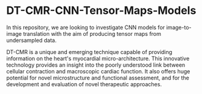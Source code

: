 # DT-CMR-CNN-Tensor-Maps-Models
In this repository, we are looking to investigate CNN models for image-to-image translation with the aim of producing tensor maps from undersampled data.

DT-CMR is a unique and emerging technique capable of providing information on the heart's myocardial micro-architecture. This innovative technology provides an insight into the poorly understood link between cellular contraction and macroscopic cardiac function. It also offers huge potential for novel microstructure and functional assessment, and for the development and evaluation of novel therapeutic approaches.
